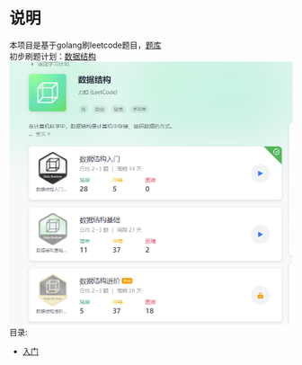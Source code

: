 # 说明
本项目是基于golang刷leetcode题目，[题库](https://leetcode-cn.com/problemset/all/) \
初步刷题计划：[数据结构](https://leetcode-cn.com/study-plan/data-structures/?progress=v04mu2t) \
![](img/structure.png) \
目录:
- [入门](notes/getting_started.md)





